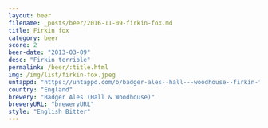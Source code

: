 ```yaml
---
layout: beer
filename: _posts/beer/2016-11-09-firkin-fox.md
title: Firkin fox
category: beer
score: 2
beer-date: "2013-03-09"
desc: "Firkin terrible"
permalink: /beer/:title.html
img: /img/list/firkin-fox.jpeg
untappd: "https://untappd.com/b/badger-ales--hall---woodhouse--firkin-fox/133348"
country: "England"
brewery: "Badger Ales (Hall & Woodhouse)"
breweryURL: "breweryURL"
style: "English Bitter"
---
```

